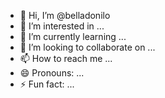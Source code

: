 - 👋 Hi, I’m @belladonilo
- 👀 I’m interested in ...
- 🌱 I’m currently learning ...
- 💞️ I’m looking to collaborate on ...
- 📫 How to reach me ...
- 😄 Pronouns: ...
- ⚡ Fun fact: ...

<!---
belladonilo/belladonilo is a ✨ special ✨ repository because its `README.md` (this file) appears on your GitHub profile.
You can click the Preview link to take a look at your changes.
--->
